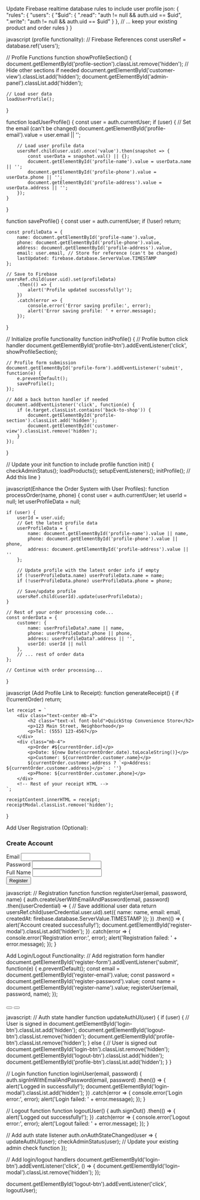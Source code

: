 Update Firebase realtime database rules to include user profile
json:
{
  "rules": {
    "users": {
      "$uid": {
        ".read": "auth != null && auth.uid == $uid",
        ".write": "auth != null && auth.uid == $uid"
      }
    },
    // ... keep your existing product and order rules
  }
}

javascript (profile functionality):
// Firebase References
const usersRef = database.ref('users');

// Profile Functions
function showProfileSection() {
    document.getElementById('profile-section').classList.remove('hidden');
    // Hide other sections if needed
    document.getElementById('customer-view').classList.add('hidden');
    document.getElementById('admin-panel').classList.add('hidden');
    
    // Load user data
    loadUserProfile();
}

function loadUserProfile() {
    const user = auth.currentUser;
    if (user) {
        // Set the email (can't be changed)
        document.getElementById('profile-email').value = user.email || '';
        
        // Load user profile data
        usersRef.child(user.uid).once('value').then(snapshot => {
            const userData = snapshot.val() || {};
            document.getElementById('profile-name').value = userData.name || '';
            document.getElementById('profile-phone').value = userData.phone || '';
            document.getElementById('profile-address').value = userData.address || '';
        });
    }
}

function saveProfile() {
    const user = auth.currentUser;
    if (!user) return;
    
    const profileData = {
        name: document.getElementById('profile-name').value,
        phone: document.getElementById('profile-phone').value,
        address: document.getElementById('profile-address').value,
        email: user.email, // Store for reference (can't be changed)
        lastUpdated: firebase.database.ServerValue.TIMESTAMP
    };
    
    // Save to Firebase
    usersRef.child(user.uid).set(profileData)
        .then(() => {
            alert('Profile updated successfully!');
        })
        .catch(error => {
            console.error('Error saving profile:', error);
            alert('Error saving profile: ' + error.message);
        });
}

// Initialize profile functionality
function initProfile() {
    // Profile button click handler
    document.getElementById('profile-btn').addEventListener('click', showProfileSection);
    
    // Profile form submission
    document.getElementById('profile-form').addEventListener('submit', function(e) {
        e.preventDefault();
        saveProfile();
    });
    
    // Add a back button handler if needed
    document.addEventListener('click', function(e) {
        if (e.target.classList.contains('back-to-shop')) {
            document.getElementById('profile-section').classList.add('hidden');
            document.getElementById('customer-view').classList.remove('hidden');
        }
    });
}

// Update your init function to include profile
function init() {
    checkAdminStatus();
    loadProducts();
    setupEventListeners();
    initProfile(); // Add this line
}


javascript(Enhance the Order System with User Profiles):
function processOrder(name, phone) {
    const user = auth.currentUser;
    let userId = null;
    let userProfileData = null;
    
    if (user) {
        userId = user.uid;
        // Get the latest profile data
        userProfileData = {
            name: document.getElementById('profile-name').value || name,
            phone: document.getElementById('profile-phone').value || phone,
            address: document.getElementById('profile-address').value || ''
        };
        
        // Update profile with the latest order info if empty
        if (!userProfileData.name) userProfileData.name = name;
        if (!userProfileData.phone) userProfileData.phone = phone;
        
        // Save/update profile
        usersRef.child(userId).update(userProfileData);
    }
    
    // Rest of your order processing code...
    const orderData = {
        customer: {
            name: userProfileData?.name || name,
            phone: userProfileData?.phone || phone,
            address: userProfileData?.address || '',
            userId: userId || null
        },
        // ... rest of order data
    };
    
    // Continue with order processing...
}


javascript (Add Profile Link to Receipt):
function generateReceipt() {
    if (!currentOrder) return;
    
    let receipt = `
        <div class="text-center mb-4">
            <h2 class="text-xl font-bold">QuickStop Convenience Store</h2>
            <p>123 Main Street, Neighborhood</p>
            <p>Tel: (555) 123-4567</p>
        </div>
        <div class="mb-4">
            <p>Order #${currentOrder.id}</p>
            <p>Date: ${new Date(currentOrder.date).toLocaleString()}</p>
            <p>Customer: ${currentOrder.customer.name}</p>
            ${currentOrder.customer.address ? `<p>Address: ${currentOrder.customer.address}</p>` : ''}
            <p>Phone: ${currentOrder.customer.phone}</p>
        </div>
        <!-- Rest of your receipt HTML -->
    `;
    
    receiptContent.innerHTML = receipt;
    receiptModal.classList.remove('hidden');
}


Add User Registration (Optional):
<!-- Add this modal to your HTML -->
<div id="register-modal" class="fixed inset-0 bg-black bg-opacity-50 flex items-center justify-center z-50 hidden">
    <div class="bg-white rounded-lg p-6 w-full max-w-md">
        <h3 class="text-xl font-bold mb-4">Create Account</h3>
        <form id="register-form">
            <div class="mb-4">
                <label class="block text-gray-700 mb-2" for="register-email">Email</label>
                <input type="email" id="register-email" class="w-full px-3 py-2 border rounded" required>
            </div>
            <div class="mb-4">
                <label class="block text-gray-700 mb-2" for="register-password">Password</label>
                <input type="password" id="register-password" class="w-full px-3 py-2 border rounded" required>
            </div>
            <div class="mb-4">
                <label class="block text-gray-700 mb-2" for="register-name">Full Name</label>
                <input type="text" id="register-name" class="w-full px-3 py-2 border rounded" required>
            </div>
            <button type="submit" class="w-full bg-blue-500 text-white py-2 rounded hover:bg-blue-600">
                Register
            </button>
        </form>
    </div>
</div>

javascript:
// Registration function
function registerUser(email, password, name) {
    auth.createUserWithEmailAndPassword(email, password)
        .then((userCredential) => {
            // Save additional user data
            return usersRef.child(userCredential.user.uid).set({
                name: name,
                email: email,
                createdAt: firebase.database.ServerValue.TIMESTAMP
            });
        })
        .then(() => {
            alert('Account created successfully!');
            document.getElementById('register-modal').classList.add('hidden');
        })
        .catch(error => {
            console.error('Registration error:', error);
            alert('Registration failed: ' + error.message);
        });
}


Add Login/Logout Functionality:
// Add registration form handler
document.getElementById('register-form').addEventListener('submit', function(e) {
    e.preventDefault();
    const email = document.getElementById('register-email').value;
    const password = document.getElementById('register-password').value;
    const name = document.getElementById('register-name').value;
    registerUser(email, password, name);
});

<div id="auth-buttons" class="flex items-center space-x-4">
    <button id="login-btn" class="text-gray-700 hover:text-blue-600">
        <i class="fas fa-sign-in-alt text-xl"></i>
    </button>
    <button id="logout-btn" class="text-gray-700 hover:text-blue-600 hidden">
        <i class="fas fa-sign-out-alt text-xl"></i>
    </button>
</div>


javascript:
// Auth state handler
function updateAuthUI(user) {
    if (user) {
        // User is signed in
        document.getElementById('login-btn').classList.add('hidden');
        document.getElementById('logout-btn').classList.remove('hidden');
        document.getElementById('profile-btn').classList.remove('hidden');
    } else {
        // User is signed out
        document.getElementById('login-btn').classList.remove('hidden');
        document.getElementById('logout-btn').classList.add('hidden');
        document.getElementById('profile-btn').classList.add('hidden');
    }
}

// Login function
function loginUser(email, password) {
    auth.signInWithEmailAndPassword(email, password)
        .then(() => {
            alert('Logged in successfully!');
            document.getElementById('login-modal').classList.add('hidden');
        })
        .catch(error => {
            console.error('Login error:', error);
            alert('Login failed: ' + error.message);
        });
}

// Logout function
function logoutUser() {
    auth.signOut()
        .then(() => {
            alert('Logged out successfully!');
        })
        .catch(error => {
            console.error('Logout error:', error);
            alert('Logout failed: ' + error.message);
        });
}

// Add auth state listener
auth.onAuthStateChanged(user => {
    updateAuthUI(user);
    checkAdminStatus(user); // Update your existing admin check function
});

// Add login/logout handlers
document.getElementById('login-btn').addEventListener('click', () => {
    document.getElementById('login-modal').classList.remove('hidden');
});

document.getElementById('logout-btn').addEventListener('click', logoutUser);

